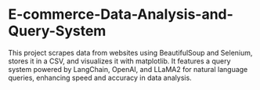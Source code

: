 # E-commerce-Data-Analysis-and-Query-System
This project scrapes data from websites using BeautifulSoup and Selenium, stores it in a CSV, and visualizes it with matplotlib. It features a query system powered by LangChain, OpenAI, and LLaMA2 for natural language queries, enhancing speed and accuracy in data analysis.
